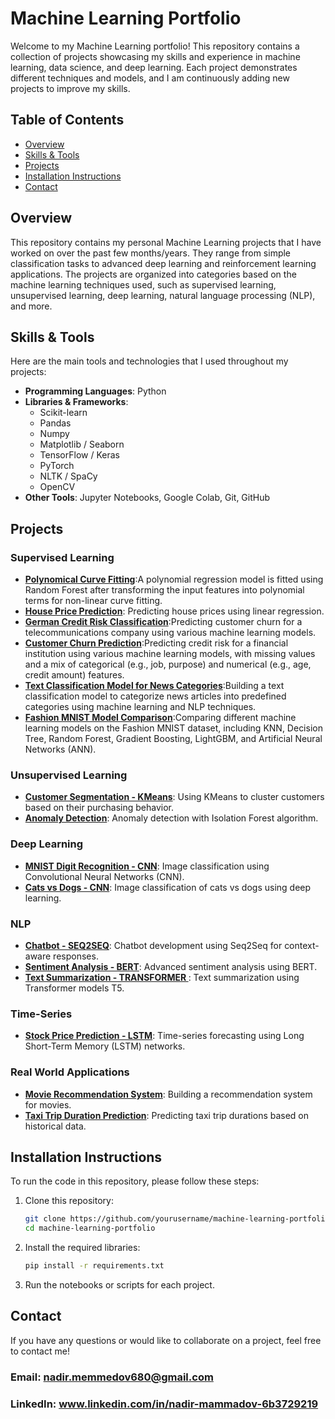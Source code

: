 # Machine Learning Portfolio

Welcome to my Machine Learning portfolio! This repository contains a collection of projects showcasing my skills and experience in machine learning, data science, and deep learning. Each project demonstrates different techniques and models, and I am continuously adding new projects to improve my skills.

## Table of Contents
- [Overview](#overview)
- [Skills & Tools](#skills--tools)
- [Projects](#projects)
- [Installation Instructions](#installation-instructions)
- [Contact](#contact)

## Overview

This repository contains my personal Machine Learning projects that I have worked on over the past few months/years. They range from simple classification tasks to advanced deep learning and reinforcement learning applications. The projects are organized into categories based on the machine learning techniques used, such as supervised learning, unsupervised learning, deep learning, natural language processing (NLP), and more.

## Skills & Tools

Here are the main tools and technologies that I used throughout my projects:

- **Programming Languages**: Python
- **Libraries & Frameworks**: 
    - Scikit-learn
    - Pandas
    - Numpy
    - Matplotlib / Seaborn
    - TensorFlow / Keras
    - PyTorch
    - NLTK / SpaCy
    - OpenCV
- **Other Tools**: Jupyter Notebooks, Google Colab, Git, GitHub

## Projects

### Supervised Learning
- **[Polynomical Curve Fitting](projects/01_supervised/regression/nonlinear_regression/polynomical_curve_fitting/README.md)**:A polynomial regression model is fitted using Random Forest after transforming the input features into polynomial terms for non-linear curve fitting.
- **[House Price Prediction](projects/01_supervised/regression/linear_regression/housing_price_prediction/README.md)**: Predicting house prices using linear regression.
- **[German Credit Risk Classification](projects/01_supervised/classification/credit_risk_classification/README.md)**:Predicting customer churn for a telecommunications company using various machine learning models.
- **[Customer Churn Prediction](projects/01_supervised/classification/customer_churn_prediction/README.md)**:Predicting credit risk for a financial institution using various machine learning models, with missing values and a mix of categorical (e.g., job, purpose) and numerical (e.g., age, credit amount) features.
- **[Text Classification Model for News Categories](projects/01_supervised/classification/text_classification/README.md)**:Building a text classification model to categorize news articles into predefined categories using machine learning and NLP techniques.
- **[Fashion MNIST Model Comparison](projects/01_supervised/classification/image_classification/README.md)**:Comparing different machine learning models on the Fashion MNIST dataset, including KNN, Decision Tree, Random Forest, Gradient Boosting, LightGBM, and Artificial Neural Networks (ANN).
### Unsupervised Learning
- **[Customer Segmentation - KMeans](projects/02_unsupervised/customer-segmentation-kmeans/README.md)**: Using KMeans to cluster customers based on their purchasing behavior.
- **[Anomaly Detection](projects/02_unsupervised/anomaly-detection-isolationforest/README.md)**: Anomaly detection with Isolation Forest algorithm.

### Deep Learning
- **[MNIST Digit Recognition - CNN](projects/04_deep-learning/mnist-digit-recognition-cnn/README.md)**: Image classification using Convolutional Neural Networks (CNN).
- **[Cats vs Dogs - CNN](projects/04_deep-learning/cats-vs-dogs-classifier/README.md)**: Image classification of cats vs dogs using deep learning.

### NLP
- **[Chatbot - SEQ2SEQ](projects/04_natural_language_processing/chatbot/README.md)**: Chatbot development using Seq2Seq for context-aware responses.
- **[Sentiment Analysis - BERT](projects/04_natural_language_processing/sentiment-analysis/README.md)**: Advanced sentiment analysis using BERT.
- **[Text Summarization  - TRANSFORMER ](projects/04_natural_language_processing/text-summarization/README.md)**: Text summarization using Transformer models T5.

### Time-Series
- **[Stock Price Prediction - LSTM](projects/05_time-series/stock-price-prediction/README.md)**: Time-series forecasting using Long Short-Term Memory (LSTM) networks.

### Real World Applications
- **[Movie Recommendation System](projects/06_real-world-apps/movie-recommendation-system/README.md)**: Building a recommendation system for movies.
- **[Taxi Trip Duration Prediction](projects/06_real-world-apps/taxi-trip-duration-prediction/README.md)**: Predicting taxi trip durations based on historical data.

## Installation Instructions

To run the code in this repository, please follow these steps:

1. Clone this repository:
   ```bash
   git clone https://github.com/yourusername/machine-learning-portfolio.git
   cd machine-learning-portfolio

2. Install the required libraries:
    ```bash
    pip install -r requirements.txt
3. Run the notebooks or scripts for each project.

## Contact
If you have any questions or would like to collaborate on a project, feel free to contact me!

### Email: **nadir.memmedov680@gmail.com**

### LinkedIn: **www.linkedin.com/in/nadir-mammadov-6b3729219**
